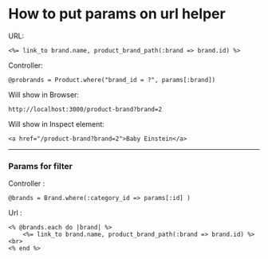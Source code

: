 # How to put params on url helper

URL:

	<%= link_to brand.name, product_brand_path(:brand => brand.id) %>

Controller:

	@probrands = Product.where("brand_id = ?", params[:brand])

Will show in Browser:

	http://localhost:3000/product-brand?brand=2

Will show in Inspect element:

	<a href="/product-brand?brand=2">Baby Einstein</a>

---

### Params for filter

Controller :

	@brands = Brand.where(:category_id => params[:id] )

Url :

	<% @brands.each do |brand| %>
		<%= link_to brand.name, product_brand_path(:brand => brand.id) %> <br>
	<% end %>
